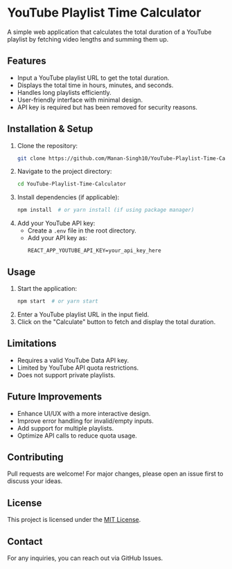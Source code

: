 # YouTube Playlist Time Calculator

A simple web application that calculates the total duration of a YouTube playlist by fetching video lengths and summing them up.

## Features
- Input a YouTube playlist URL to get the total duration.
- Displays the total time in hours, minutes, and seconds.
- Handles long playlists efficiently.
- User-friendly interface with minimal design.
- API key is required but has been removed for security reasons.

## Installation & Setup
1. Clone the repository:
   ```bash
   git clone https://github.com/Manan-Singh10/YouTube-Playlist-Time-Calculator.git
   ```
2. Navigate to the project directory:
   ```bash
   cd YouTube-Playlist-Time-Calculator
   ```
3. Install dependencies (if applicable):
   ```bash
   npm install  # or yarn install (if using package manager)
   ```
4. Add your YouTube API key:
   - Create a `.env` file in the root directory.
   - Add your API key as:
     ```env
     REACT_APP_YOUTUBE_API_KEY=your_api_key_here
     ```

## Usage
1. Start the application:
   ```bash
   npm start  # or yarn start
   ```
2. Enter a YouTube playlist URL in the input field.
3. Click on the "Calculate" button to fetch and display the total duration.

## Limitations
- Requires a valid YouTube Data API key.
- Limited by YouTube API quota restrictions.
- Does not support private playlists.

## Future Improvements
- Enhance UI/UX with a more interactive design.
- Improve error handling for invalid/empty inputs.
- Add support for multiple playlists.
- Optimize API calls to reduce quota usage.

## Contributing
Pull requests are welcome! For major changes, please open an issue first to discuss your ideas.

## License
This project is licensed under the [MIT License](LICENSE).

## Contact
For any inquiries, you can reach out via GitHub Issues.

